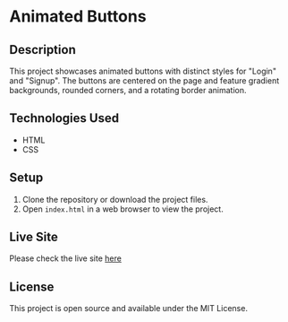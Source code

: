 # Animated Buttons

## Description

This project showcases animated buttons with distinct styles for "Login" and "Signup". The buttons are centered on the page and feature gradient backgrounds, rounded corners, and a rotating border animation.

## Technologies Used

- HTML
- CSS

## Setup

1. Clone the repository or download the project files.
2. Open `index.html` in a web browser to view the project.

## Live Site

Please check the live site [here](https://fatihyuksel3109.github.io/animated-button/)

## License

This project is open source and available under the MIT License.
